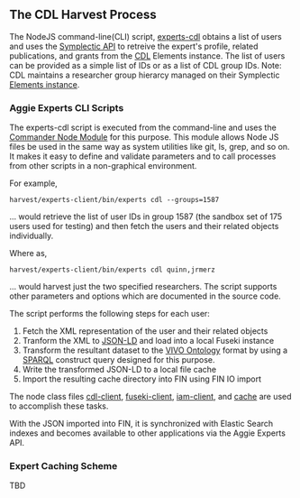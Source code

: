 ## The CDL Harvest Process

The NodeJS command-line(CLI) script, [experts-cdl](../harvest/experts-client/bin/experts-cdl.js) obtains a list of users and uses the [Symplectic API](https://support.symplectic.co.uk/support/solutions/folders/6000177986) to retreive the expert's profile, related publications, and grants from the [CDL](https://cdlib.org/) Elements instance. The list of users can be provided as a simple list of IDs or as a list of CDL group IDs. Note: CDL maintains a researcher group hierarcy managed on their Symplectic [Elements instance](https://oapolicy.universityofcalifornia.edu/).

### Aggie Experts CLI Scripts
The experts-cdl script is executed from the command-line and uses the [Commander Node Module](https://www.npmjs.com/package/commander) for this purpose. This module allows Node JS files be used in the same way as system utilities like git, ls, grep, and so on. It makes it easy to define and validate parameters and to call processes from other scripts in a non-graphical environment.

For example,

`harvest/experts-client/bin/experts cdl --groups=1587`

... would retrieve the list of user IDs in group 1587 (the sandbox set of 175 users used for testing) and then fetch the users and their related objects individually.

Where as,

`harvest/experts-client/bin/experts cdl quinn,jrmerz`

... would harvest just the two specified researchers. The script supports other parameters and options which are documented in the source code.


The script performs the following steps for each user:
1. Fetch the XML representation of the user and their related objects
2. Tranform the XML to [JSON-LD](https://json-ld.org/) and load into a local Fuseki instance
3. Transform the resultant dataset to the [VIVO Ontology](https://github.com/vivo-ontologies/vivo-ontology?tab=readme-ov-file) format by using a [SPARQL](https://www.w3.org/TR/sparql11-query/) construct query designed for this purpose.
4. Write the transformed JSON-LD to a local file cache 
5. Import the resulting cache directory into FIN using FIN IO import
  

The node class files [cdl-client](../harvest/experts-client/lib/cdl-client.js), [fuseki-client](../harvest/experts-client/lib/fuseki-client.js), [iam-client](../harvest/experts-client/lib/iam-client.js), and [cache](../harvest/experts-client/lib/cache) are used to accomplish these tasks.

With the JSON imported into FIN, it is synchronized with Elastic Search indexes and becomes available to other applications via the Aggie Experts API.

### Expert Caching Scheme

TBD

